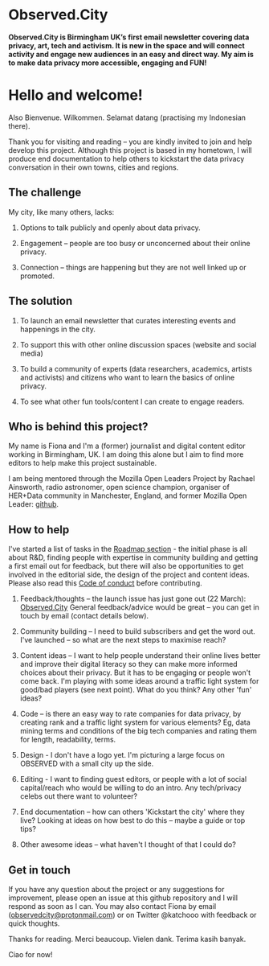 # Observed.City

**Observed.City is Birmingham UK’s first email newsletter covering data privacy, art, tech and activism. It is new in the space and will connect activity and engage new audiences in an easy and direct way. My aim is to make data privacy more accessible, engaging and FUN!**

# Hello and welcome! 

Also Bienvenue. Wilkommen. Selamat datang (practising my Indonesian there).

Thank you for visiting and reading – you are kindly invited to join and help develop this project. Although this project is based in my hometown, I will produce end documentation to help others to kickstart the data privacy conversation in their own towns, cities and regions.

## The challenge

My city, like many others, lacks: 

1. Options to talk publicly and openly about data privacy. 

2. Engagement – people are too busy or unconcerned about their online privacy. 

3. Connection – things are happening but they are not well linked up or promoted.


## The solution

1. To launch an email newsletter that curates interesting events and happenings in the city.

2. To support this with other online discussion spaces (website and social media)

3. To build a community of experts (data researchers, academics, artists and activists) and citizens who want to learn the basics of online privacy.

4. To see what other fun tools/content I can create to engage readers.

## Who is behind this project?
My name is Fiona and I'm a (former) journalist and digital content editor working in Birmingham, UK. I am doing this alone but I aim to find more editors to help make this project sustainable. 

I am being mentored through the Mozilla Open Leaders Project by Rachael Ainsworth, radio astronomer, open science champion, organiser of HER+Data community in Manchester, England, and former Mozilla Open Leader: [github](https://github.com/rainsworth).

## How to help
I've started a list of tasks in the [Roadmap section](https://github.com/fionacu/kickstart-the-city/blob/master/Roadmap.md) - the initial phase is all about R&D, finding people with expertise in community building and getting a first email out for feedback, but there will also be opportunities to get involved in the editorial side, the design of the project and content ideas. Please also read this [Code of conduct](https://github.com/fionacu/kickstart-the-city/blob/master/CODE_OF_CONDUCT.md) before contributing.

1. Feedback/thoughts – the launch issue has just gone out (22 March): [Observed.City](http://observed.city) General feedback/advice would be great – you can get in touch by email (contact details below).

2. Community building – I need to build subscribers and get the word out. I've launched – so what are the next steps to maximise reach?

3. Content ideas – I want to help people understand their online lives better and improve their digital literacy so they can make more informed choices about their privacy. But it has to be engaging or people won't come back. I'm playing with some ideas around a traffic light system for good/bad players (see next point). What do you think? Any other 'fun' ideas?

4. Code – is there an easy way to rate companies for data privacy, by creating rank and a traffic light system for various elements? Eg, data mining terms and conditions of the big tech companies and rating them for length, readability, terms. 

5. Design - I don't have a logo yet. I'm picturing a large focus on OBSERVED with a small city up the side. 

6. Editing - I want to finding guest editors, or people with a lot of social capital/reach who would be willing to do an intro. Any tech/privacy celebs out there want to volunteer?  

7. End documentation – how can others 'Kickstart the city' where they live? Looking at ideas on how best to do this – maybe a guide or top tips?  

8. Other awesome ideas – what haven't I thought of that I could do?

## Get in touch
If you have any question about the project or any suggestions for improvement, please open an issue at this github repository and I will respond as soon as I can. You may also contact Fiona by email (observedcity@protonmail.com) or on Twitter @katchooo with feedback or quick thoughts.


Thanks for reading. Merci beaucoup. Vielen dank. Terima kasih banyak.

Ciao for now!
